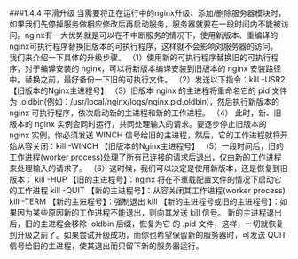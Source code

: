 ###1.4.4 平滑升级
当需要将正在运行中的nginx升级、添加/删除服务器模块时，如果我们先停掉服务做相应修改后再启动服务，服务器就要在一段时间内不能被访问。nginx有一大优势就是可以在不中断服务的情况下，使用新版本、重编译的nginx可执行程序替换旧版本的可执行程序，这样就不会影响对服务器的访问。  
我们来介绍一下具体的升级步骤。
（1）使用新的可执行程序替换旧的可执行程序，对于编译安装的 nginx，可以将新版本编译安装到旧版本的 nginx 安装路径中。替换之前，最好备份一下旧的可执行文件。
（2）发送以下指令：kill -USR2 【旧版本的Nginx主进程号】
（3）旧版本 nginx 的主进程将重命名它的 pid 文件为 .oldbin(例如：/usr/local/nginx/logs/nginx.pid.oldbin)，然后执行新版本的 nginx 可执行程序，依次启动新的主进程和新的工作进程。
（4） 此时，新、旧版本的 nginx 实例会同时运行，共同处理输入的请求。要逐步停止旧版本的 nginx 实例，你必须发送 WINCH 信号给旧的主进程，然后，它的工作进程就将开始从容关闭：kill -WINCH 【旧版本的Nginx主进程号】
（5）一段时间后，旧的工作进程(worker process)处理了所有已连接的请求后退出，仅由新的工作进程来处理输入的请求了。
（6）这时候，我们可以决定是使用新版本，还是恢复到旧版本：
kill -HUP 【旧的主进程号】：nginx 将在不重载配置文件的情况下启动它的工作进程
kill -QUIT 【新的主进程号】：从容关闭其工作进程(worker process) 
kill -TERM 【新的主进程号】：强制退出
kill 【新的主进程号或旧的主进程号】：如果因为某些原因新的工作进程不能退出，则向其发送 kill 信号。
新的主进程退出后，旧的主进程会移除 .oldbin 后缀，恢复为它 的 .pid 文件，这样，一切就恢复到升级之前了。如果尝试升级成功，而你也希望保留新的服务器时，可发送 QUIT 信号给旧的主进程，使其退出而只留下新的服务器运行。  